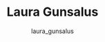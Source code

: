 ---
# this is autogenerated: do not edit
title: Laura Gunsalus
author: laura_gunsalus
layout: author-bio
jobtitle: Grad Student; ARCS Scholar
bio: bioinformatics
type: member
excerpt: "I'm a iPQB bioinformatics graduate student interested in using deep learning approaches to better understand the relationships between genetic and epigenetic va"
header:
  teaser: /assets/images/people/bio-gunsalus.jpg
papers: 
    - title: Learning Molecular Representations for Medicinal Chemistry
      excerpt: Chuang KV, <u>Gunsalus L</u>M, Keiser MJ. __J Med Chem__. 2020 Aug 27.
      link: "https://doi.org/10.1021/acs.jmedchem.0c00385"

---